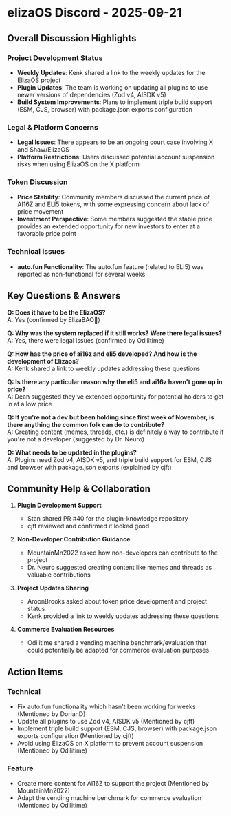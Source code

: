 # elizaOS Discord - 2025-09-21

## Overall Discussion Highlights

### Project Development Status
- **Weekly Updates**: Kenk shared a link to the weekly updates for the ElizaOS project
- **Plugin Updates**: The team is working on updating all plugins to use newer versions of dependencies (Zod v4, AISDK v5)
- **Build System Improvements**: Plans to implement triple build support (ESM, CJS, browser) with package.json exports configuration

### Legal & Platform Concerns
- **Legal Issues**: There appears to be an ongoing court case involving X and Shaw/ElizaOS
- **Platform Restrictions**: Users discussed potential account suspension risks when using ElizaOS on the X platform

### Token Discussion
- **Price Stability**: Community members discussed the current price of AI16Z and ELI5 tokens, with some expressing concern about lack of price movement
- **Investment Perspective**: Some members suggested the stable price provides an extended opportunity for new investors to enter at a favorable price point

### Technical Issues
- **auto.fun Functionality**: The auto.fun feature (related to ELI5) was reported as non-functional for several weeks

## Key Questions & Answers

**Q: Does it have to be the ElizaOS?**  
A: Yes (confirmed by ElizaBAO🌟)

**Q: Why was the system replaced if it still works? Were there legal issues?**  
A: Yes, there were legal issues (confirmed by Odilitime)

**Q: How has the price of ai16z and eli5 developed? And how is the development of Elizaos?**  
A: Kenk shared a link to weekly updates addressing these questions

**Q: Is there any particular reason why the eli5 and ai16z haven't gone up in price?**  
A: Dean suggested they've extended opportunity for potential holders to get in at a low price

**Q: If you're not a dev but been holding since first week of November, is there anything the common folk can do to contribute?**  
A: Creating content (memes, threads, etc.) is definitely a way to contribute if you're not a developer (suggested by Dr. Neuro)

**Q: What needs to be updated in the plugins?**  
A: Plugins need Zod v4, AISDK v5, and triple build support for ESM, CJS and browser with package.json exports (explained by cjft)

## Community Help & Collaboration

1. **Plugin Development Support**
   - Stan shared PR #40 for the plugin-knowledge repository
   - cjft reviewed and confirmed it looked good

2. **Non-Developer Contribution Guidance**
   - MountainMn2022 asked how non-developers can contribute to the project
   - Dr. Neuro suggested creating content like memes and threads as valuable contributions

3. **Project Updates Sharing**
   - AroonBrooks asked about token price development and project status
   - Kenk provided a link to weekly updates addressing these questions

4. **Commerce Evaluation Resources**
   - Odilitime shared a vending machine benchmark/evaluation that could potentially be adapted for commerce evaluation purposes

## Action Items

### Technical
- Fix auto.fun functionality which hasn't been working for weeks (Mentioned by DorianD)
- Update all plugins to use Zod v4, AISDK v5 (Mentioned by cjft)
- Implement triple build support (ESM, CJS, browser) with package.json exports configuration (Mentioned by cjft)
- Avoid using ElizaOS on X platform to prevent account suspension (Mentioned by Odilitime)

### Feature
- Create more content for AI16Z to support the project (Mentioned by MountainMn2022)
- Adapt the vending machine benchmark for commerce evaluation (Mentioned by Odilitime)
